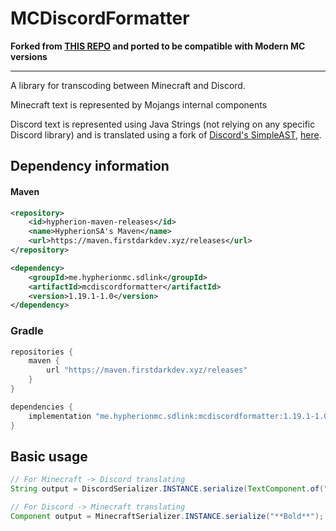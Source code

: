 # MCDiscordFormatter
**Forked from [THIS REPO](https://github.com/QuiltServerTools/MCDiscordReserializer) and ported to be compatible with Modern MC versions**

---

A library for transcoding between Minecraft and Discord.

Minecraft text is represented by Mojangs internal components

Discord text is represented using Java Strings (not relying on any specific Discord library)
and is translated using a fork of [Discord's SimpleAST](https://github.com/discordapp/SimpleAST),
[here](https://github.com/Vankka/SimpleAST).

## Dependency information

#### Maven
```xml
<repository>
    <id>hypherion-maven-releases</id>
    <name>HypherionSA's Maven</name>
    <url>https://maven.firstdarkdev.xyz/releases</url>
</repository>

<dependency>
    <groupId>me.hypherionmc.sdlink</groupId>
    <artifactId>mcdiscordformatter</artifactId>
    <version>1.19.1-1.0</version>
</dependency>
```

### Gradle
```groovy
repositories {
    maven {
        url "https://maven.firstdarkdev.xyz/releases"
    }
}

dependencies {
    implementation "me.hypherionmc.sdlink:mcdiscordformatter:1.19.1-1.0"
}
```

## Basic usage
```java
// For Minecraft -> Discord translating
String output = DiscordSerializer.INSTANCE.serialize(TextComponent.of("Bold").decoration(TextDecoration.BOLD, true));

// For Discord -> Minecraft translating
Component output = MinecraftSerializer.INSTANCE.serialize("**Bold**");
```

